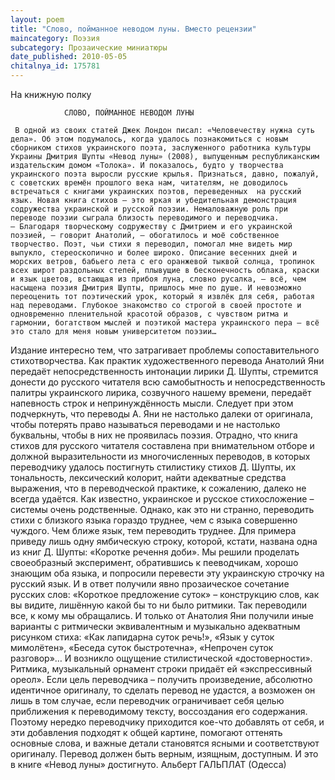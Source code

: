 ```yaml
---
layout: poem
title: "Слово, пойманное неводом луны. Вместо рецензии"
maincategory: Поэзия
subcategory: Прозаические миниатюры
date_published: 2010-05-05
chitalnya_id: 175781
---
```




На книжную полку

                СЛОВО, ПОЙМАННОЕ НЕВОДОМ ЛУНЫ

     В одной из своих статей Джек Лондон писал: «Человечеству нужна суть дела». Об этом подумалось, когда удалось познакомиться с новым сборником стихов украинского поэта, заслуженного работника культуры Украины Дмитрия Шупты «Невод луны» (2008), выпущенным республиканским издательским домом «Толока». И показалось, будто у творчества украинского поэта выросли русские крылья. Признаться, давно, пожалуй,  с советских времён прошлого века нам, читателям, не доводилось встречаться с книгами украинских поэтов, переведенных  на русский язык. Новая книга стихов – это яркая и убедительная демонстрация содружества украинской и русской поэзии. Немаловажную роль при переводе поэзии сыграла близость переводимого и переводчика. 
    – Благодаря творческому содружеству с Дмитрием и его украинской поэзией, – говорит Анатолий, – обогатилось и моё собственное творчество. Поэт, чьи стихи я переводил, помогал мне видеть мир выпукло, стереоскопично и более широко. Описание весенних дней и морских ветров, бабьего лета с его оранжевой тыквой солнца, тропинок всех широт раздольных степей, плывущие в бесконечность облака, краски и язык цветов, встающая из прибоя луна, словно русалка, – всё, чем насыщена поэзия Дмитрия Шупты, пришлось мне по душе. И невозможно переоценить тот поэтический урок, который я извлёк для себя, работая над переводами. Глубокое знакомство со строгой в своей простоте и одновременно пленительной красотой образов, с чувством ритма и гармонии, богатством мыслей и поэтикой мастера украинского пера – всё это стало для меня новым университетом поэзии…
  Издание интересно тем, что затрагивает проблемы сопоставительного стихотворчества. Как практик художественного перевода Анатолий Яни передаёт непосредственность интонации лирики Д. Шупты, стремится донести до русского читателя всю самобытность и непосредственность палитры украинского лирика, созвучного нашему времени, передаёт напевность строк и непринуждённость мысли. Следует при этом подчеркнуть, что переводы А. Яни не настолько далеки от оригинала, чтобы потерять право называться переводами и не настолько буквальны, чтобы в них не проявилась поэзия. Отрадно, что книга стихов для русского читателя составлена при внимательном отборе и должной выразительности из многочисленных переводов, в которых переводчику удалось постигнуть стилистику стихов Д. Шупты, их тональность, лексический колорит, найти адекватные средства выражения, что в переводческой практике, к сожалению, далеко не всегда удаётся.
   Как известно, украинское и русское стихосложение – системы очень родственные. Однако, как это ни странно, переводить стихи с близкого языка гораздо труднее, чем с языка совершенно чуждого. Чем ближе язык, тем переводить труднее. Для примера приведу лишь одну ямбическую строку, которой, кстати, названа одна из книг Д. Шупты: «Коротке речення доби». Мы решили проделать своеобразный эксперимент, обратившись к пееводчикам, хорошо знающим оба языка, и попросили перевести эту украинскую строчку на русский язык. И в ответ получили явно прозаическое сочетание русских слов: «Короткое предложение суток» – конструкцию слов, как вы видите, лишённую какой бы то ни было ритмики. Так переводили все, к кому мы обращались. И только от Анатолия Яни получили иные варианты с ритмически эквивалентным и музыкально адекватным рисунком стиха: «Как лапидарна суток речь!», «Язык у суток мимолётен», «Беседа суток быстротечна», «Непрочен суток разговор»… И возникло ощущение  стилистической «достоверности». Ритмика, музыкальный орнамент строки придаёт ей «экспрессивный ореол».
    Если цель переводчика – получить произведение, абсолютно идентичное оригиналу, то сделать перевод не удастся, а возможен он лишь в том случае, если переводчик ограничивает себя целью приближения к переводимому тексту, воссоздания его содержания. Поэтому нередко переводчику приходится кое-что добавлять от себя, и эти добавления подходят к общей картине, помогают оттенять основные слова, и важные детали становятся ясными и соответствуют оригиналу. Перевод должен быть верным, изящным, доступным. И это в книге «Невод луны» достигнуто.
Альберт ГАЛЬПЛАТ (Одесса)






